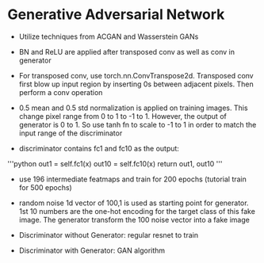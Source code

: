 # Generative Adversarial Network

* Utilize techniques from ACGAN and Wasserstein GANs

* BN and ReLU are applied after transposed conv as well as conv in generator

* For transposed conv, use torch.nn.ConvTranspose2d. Transposed conv first blow up input region by inserting 0s 
between adjacent pixels. Then perform a conv operation

* 0.5 mean and 0.5 std normalization is applied on training images. This change pixel range from 0 to 1 to -1 to 1. 
However, the output of generator is 0 to 1. So use tanh fn to scale to -1 to 1 in order to match the input 
range of the discriminator

* discriminator contains fc1 and fc10 as the output:

'''python
out1 = self.fc1(x)
out10 = self.fc10(x)
return out1, out10
'''

* use 196 intermediate featmaps and train for 200 epochs (tutorial train for 500 epochs)

* random noise 1d vector of 100,1 is used as starting point for generator. 1st 10 numbers are the one-hot 
encoding for the target class of this fake image. The generator transform the 100 noise vector into a fake image

* Discriminator without Generator: regular resnet to train

* Discriminator with Generator: GAN algorithm

